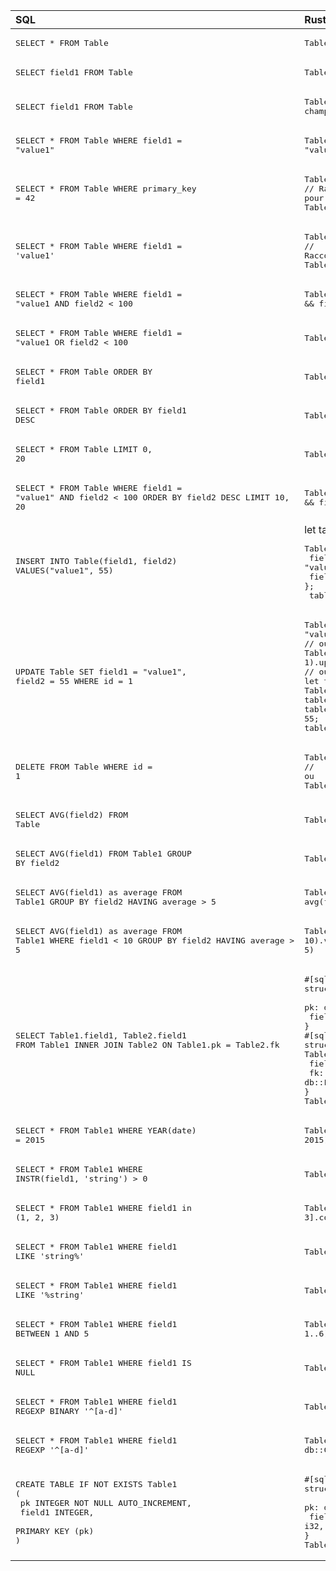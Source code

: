 | SQL                   | Rust                      |
|:----------------------|:--------------------------|
| <pre>SELECT * FROM Table</pre> | <pre>Table.all()</pre> |
| <pre>SELECT field1 FROM Table</pre> | <pre>Table.only(field1)</pre> |
| <pre>SELECT field1 FROM Table</pre> | <pre>Table.defer(pk) // Exclusion de champs.</pre> |
| <pre>SELECT * FROM Table WHERE field1 = "value1"</pre> | <pre>Table.filter(field1 == "value1")</pre> |
| <pre>SELECT * FROM Table WHERE primary_key = 42</pre> | <pre>Table.get(42)<br/>// Raccourci pour :<br/>Table.filter(primary_key == 42)[0..1];</pre> |
| <pre>SELECT * FROM Table WHERE field1 = 'value1'</pre> | <pre>Table.get(field1 == "value1")<br/>// Raccourci pour :<br/>Table.filter(field1 == "value1")[0..1];</pre> |
| <pre>SELECT * FROM Table WHERE field1 = "value1 AND field2 < 100</pre> | <pre>Table.filter(field1 == "value1" && field2 < 100)</pre> |
| <pre>SELECT * FROM Table WHERE field1 = "value1 OR field2 < 100</pre> | <pre>Table.filter(field1 == "value1" || field2 < 100)</pre> |
| <pre>SELECT * FROM Table ORDER BY field1</pre> | <pre>Table.sort(field1)</pre> |
| <pre>SELECT * FROM Table ORDER BY field1 DESC</pre> | <pre>Table.sort(-field1)</pre> |
| <pre>SELECT * FROM Table LIMIT 0, 20</pre> | <pre>Table[0..20]</pre> |
| <pre>SELECT * FROM Table WHERE field1 = "value1" AND field2 < 100 ORDER BY field2 DESC LIMIT 10, 20</pre> | <pre>Table.filter(field1 == "value1" && field2 < 100).sort(-field2)[10..20]</pre> |
| <pre>INSERT INTO Table(field1, field2) VALUES("value1", 55)</pre> | let table = <pre>Table {<br/>    field1: "value1",<br/>    field2: 55,<br/>};<br/> table.insert()</pre> |
| <pre>UPDATE Table SET field1 = "value1", field2 = 55 WHERE id = 1</pre> | <pre>Table.get(1).update(field1 = "value1", field2 = 55);<br/>// ou<br/>Table.filter(id == 1).update(field1 = "value1", field2 = 55);<br/>// ou<br/>let table = Table.get(1);<br/>table.field1 = "value1";<br/>table.field2 = 55;<br/>table.update();</pre> |
| <pre>DELETE FROM Table WHERE id = 1</pre> | <pre>Table.get(1).delete();<br/>// ou<br/>Table.filter(id == 1).delete()</pre> |
| <pre>SELECT AVG(field2) FROM Table</pre> | <pre>Table.aggregate(avg(field2))</pre> |
| <pre>SELECT AVG(field1) FROM Table1 GROUP BY field2</pre> | <pre>Table1.values(field2).annotate(avg(field1))</pre> |
| <pre>SELECT AVG(field1) as average FROM Table1 GROUP BY field2 HAVING average > 5</pre> | <pre>Table1.values(field2).annotate(average = avg(field1)).filter(average > 5)</pre> |
| <pre>SELECT AVG(field1) as average FROM Table1 WHERE field1 < 10 GROUP BY field2 HAVING average > 5</pre> | <pre>Table1.filter(field1 < 10).values(field2).annotate(average = avg(field1)).filter(average > 5)</pre> |
| <pre>SELECT Table1.field1, Table2.field1 FROM Table1 INNER JOIN Table2 ON Table1.pk = Table2.fk</pre> | <pre>#[sql_table]<br/>struct Table1 {<br/>    pk: db::PrimaryKey,<br/>    field1: i32,<br/>}<br/>#[sql_table]<br/>struct Table2 {<br/>    field1: i32,<br/>    fk: db::ForeignKey<Table1>,<br/>}<br/>Table1.all().join(Table2)</pre> |
| <pre>SELECT * FROM Table1 WHERE YEAR(date) = 2015</pre> | <pre>Table1.filter(date.year() == 2015)</pre> |
| <pre>SELECT * FROM Table1 WHERE INSTR(field1, 'string') > 0</pre> | <pre>Table1.filter(field1.contains("string"))</pre> |
| <pre>SELECT * FROM Table1 WHERE field1 in (1, 2, 3)</pre> | <pre>Table1.filter([1, 2, 3].contains(field1))</pre> |
| <pre>SELECT * FROM Table1 WHERE field1 LIKE 'string%'</pre> | <pre>Table1.filter(field1.starts_with("string"))</pre> |
| <pre>SELECT * FROM Table1 WHERE field1 LIKE '%string'</pre> | <pre>Table1.filter(field1.ends_with("string"))</pre> |
| <pre>SELECT * FROM Table1 WHERE field1 BETWEEN 1 AND 5</pre> | <pre>Table1.filter(field1 in 1..6)</pre> |
| <pre>SELECT * FROM Table1 WHERE field1 IS NULL</pre> | <pre>Table1.filter(field1.is_none())</pre> |
| <pre>SELECT * FROM Table1 WHERE field1 REGEXP BINARY '\^[a-d]'</pre> | <pre>Table1.filter(r"\^[a-d]".is_match(field1))</pre> |
| <pre>SELECT * FROM Table1 WHERE field1 REGEXP '\^[a-d]'</pre> | <pre>Table1.filter(r"\^[a-d]".is_match(field1, db::CaseInsensitive))</pre> |
| <pre>CREATE TABLE IF NOT EXISTS Table1 (<br/>    pk INTEGER NOT NULL AUTO_INCREMENT,<br/>    field1 INTEGER,<br/>    PRIMARY KEY (pk)<br/>)</pre> | <pre>#[sql_table]<br/>struct Table1 {<br/>    pk: db::PrimaryKey,<br/>    field1: i32,<br/>}<br/>Table1.create()</pre> |
